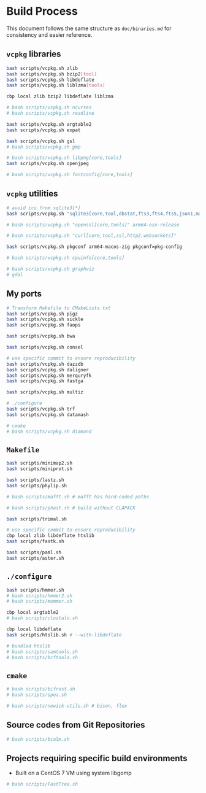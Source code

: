 # Build Process

This document follows the same structure as `doc/binaries.md` for consistency and easier reference.

## `vcpkg` libraries

```bash
bash scripts/vcpkg.sh zlib
bash scripts/vcpkg.sh bzip2[tool]
bash scripts/vcpkg.sh libdeflate
bash scripts/vcpkg.sh liblzma[tools]

cbp local zlib bzip2 libdeflate liblzma

# bash scripts/vcpkg.sh ncurses
# bash scripts/vcpkg.sh readline

bash scripts/vcpkg.sh argtable2
bash scripts/vcpkg.sh expat

bash scripts/vcpkg.sh gsl
# bash scripts/vcpkg.sh gmp

# bash scripts/vcpkg.sh libpng[core,tools]
bash scripts/vcpkg.sh openjpeg

# bash scripts/vcpkg.sh fontconfig[core,tools]

```

## `vcpkg` utilities

```bash
# avoid icu from sqlite3[*]
bash scripts/vcpkg.sh "sqlite3[core,tool,dbstat,fts3,fts4,fts5,json1,math,rtree,soundex,zlib]"

# bash scripts/vcpkg.sh "openssl[core,tools]" arm64-osx-release

# bash scripts/vcpkg.sh "curl[core,tool,ssl,http2,websockets]"

bash scripts/vcpkg.sh pkgconf arm64-macos-zig pkgconf=pkg-config

# bash scripts/vcpkg.sh cpuinfo[core,tools]

# bash scripts/vcpkg.sh graphviz
# gdal

```

## My ports

```bash
# Transform Makefile to CMakeLists.txt
bash scripts/vcpkg.sh pigz
bash scripts/vcpkg.sh sickle
bash scripts/vcpkg.sh faops

bash scripts/vcpkg.sh bwa

bash scripts/vcpkg.sh consel

# use specific commit to ensure reproducibility
bash scripts/vcpkg.sh dazzdb
bash scripts/vcpkg.sh daligner
bash scripts/vcpkg.sh merquryfk
bash scripts/vcpkg.sh fastga

bash scripts/vcpkg.sh multiz

# ./configure
bash scripts/vcpkg.sh trf
bash scripts/vcpkg.sh datamash

# cmake
# bash scripts/vcpkg.sh diamond

```

## `Makefile`

```bash
bash scripts/minimap2.sh
bash scripts/miniprot.sh

bash scripts/lastz.sh
bash scripts/phylip.sh

# bash scripts/mafft.sh # mafft has hard-coded paths

# bash scripts/phast.sh # build without CLAPACK

bash scripts/trimal.sh

# use specific commit to ensure reproducibility
cbp local zlib libdeflate htslib
bash scripts/fastk.sh

bash scripts/paml.sh
bash scripts/aster.sh

```

## `./configure`

```bash
bash scripts/hmmer.sh
# bash scripts/hmmer2.sh
# bash scripts/mummer.sh

cbp local argtable2
# bash scripts/clustalo.sh

cbp local libdeflate
bash scripts/htslib.sh # --with-libdeflate

# bundled htslib
# bash scripts/samtools.sh
# bash scripts/bcftools.sh

```

## `cmake`

```bash
# bash scripts/bifrost.sh
# bash scripts/spoa.sh

# bash scripts/newick-utils.sh # bison, flex

```

## Source codes from Git Repositories

```bash
# bash scripts/bcalm.sh

```

## Projects requiring specific build environments

* Built on a CentOS 7 VM using system libgomp

```bash
# bash scripts/FastTree.sh

```
